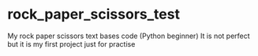 # rock_paper_scissors_test
My rock paper scissors text bases code (Python beginner)
It is not perfect but it is my first project just for practise
